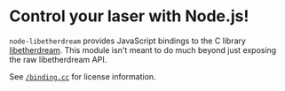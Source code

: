 # Control your laser with Node.js!

`node-libetherdream` provides JavaScript bindings to the C library [libetherdream](https://github.com/j4cbo/j4cDAC/tree/master/driver/libetherdream). This module isn't meant to do much beyond just exposing the raw libetherdream API.

See [`/binding.cc`](https://github.com/notlion/node-libetherdream/blob/master/binding.cc) for license information.